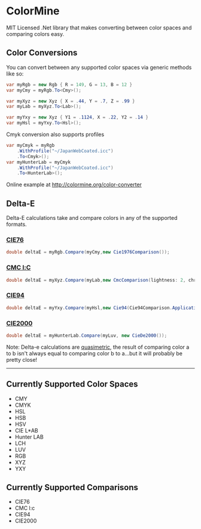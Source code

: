 ColorMine
=========

MIT Licensed .Net library that makes converting between color spaces and comparing colors easy.



## Color Conversions

You can convert between any supported color spaces via generic methods like so:


```c#
var myRgb = new Rgb { R = 149, G = 13, B = 12 }
var myCmy = myRgb.To<Cmy>();
```


```c#
var myXyz = new Xyz { X = .44, Y = .7, Z = .99 }
var myLab = myXyz.To<Lab>();
```

```c#
var myYxy = new Xyz { Y1 = .1124, X = .22, Y2 = .14 }
var myHsl = myYxy.To<Hsl>();
```

Cmyk conversion also supports profiles
```c#
var myCmyk = myRgb
    .WithProfile("~/JapanWebCoated.icc")
    .To<Cmyk>();
var myHunterLab = myCmyk
    .WithProfile("~/JapanWebCoated.icc")
    .To<HunterLab>();
```

Online example at http://colormine.org/color-converter


## Delta-E

Delta-E calculations take and compare colors in any of the supported formats.

### [CIE76](http://colormine.org/delta-e-calculator/)
```c#
double deltaE = myRgb.Compare(myCmy,new Cie1976Comparison());
```

### [CMC l:C](http://colormine.org/delta-e-calculator/cmc)
```c#
double deltaE = myXyz.Compare(myLab,new CmcComparison(lightness: 2, chroma: 1));
```

### [CIE94](http://colormine.org/delta-e-calculator/cie94)
```c#
double deltaE = myYxy.Compare(myHsl,new Cie94(Cie94Comparison.Application.GraphicArts));
```

### [CIE2000](http://colormine.org/delta-e-calculator/cie2000)
```c#
double deltaE = myHunterLab.Compare(myLuv, new CieDe2000());
```

Note: Delta-e calculations are [quasimetric](http://en.wikipedia.org/wiki/Quasimetric#Quasimetrics), the result of comparing color a to b isn't always equal to comparing color b to a...but it will probably be pretty close!

***

## Currently Supported Color Spaces
* CMY
* CMYK
* HSL
* HSB
* HSV
* CIE L*AB
* Hunter LAB
* LCH
* LUV
* RGB
* XYZ
* YXY

## Currently Supported Comparisons
* CIE76
* CMC l:c
* CIE94
* CIE2000
